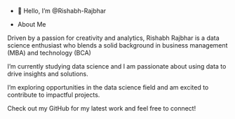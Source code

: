 - 👋 Hello, I’m @Rishabh-Rajbhar

- About Me

 Driven by a passion for creativity and analytics, Rishabh Rajbhar is a data science enthusiast who blends a solid background in business management (MBA) and technology (BCA)

I’m currently studying data science and I am passionate about using data to drive insights and solutions.

I’m exploring opportunities in the data science field and am excited to contribute to impactful projects.

Check out my GitHub for my latest work and feel free to connect!



<!---
Rishabh-Rajbhar/Rishabh-Rajbhar is a ✨ special ✨ repository because its `README.md` (this file) appears on your GitHub profile.
You can click the Preview link to take a look at your changes
--->

